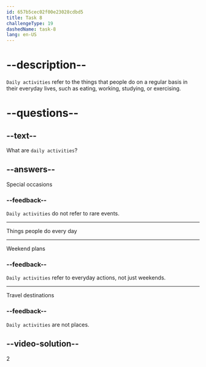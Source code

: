 ```yaml
---
id: 657b5cec02f00e23028cdbd5
title: Task 8
challengeType: 19
dashedName: task-8
lang: en-US
---
```


# --description--

`Daily activities` refer to the things that people do on a regular basis in their everyday lives, such as eating, working, studying, or exercising.

# --questions--

## --text--

What are `daily activities`?

## --answers--

Special occasions

### --feedback--

`Daily activities` do not refer to rare events.

---

Things people do every day

---

Weekend plans

### --feedback--

`Daily activities` refer to everyday actions, not just weekends.

---

Travel destinations

### --feedback--

`Daily activities` are not places.

## --video-solution--

2
